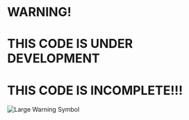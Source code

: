 
# WARNING!
# THIS CODE IS UNDER DEVELOPMENT
# THIS CODE IS INCOMPLETE!!!

<picture>
 <source media="(prefers-color-scheme: dark)" srcset="https://media.treyark.com/wp-content/uploads/2023/01/warno.jpg">
 <source media="(prefers-color-scheme: light)" srcset="https://media.treyark.com/wp-content/uploads/2023/01/warno.jpg">
 <img alt="Large Warning Symbol" src="https://media.treyark.com/wp-content/uploads/2023/01/warno.jpg">
</picture>